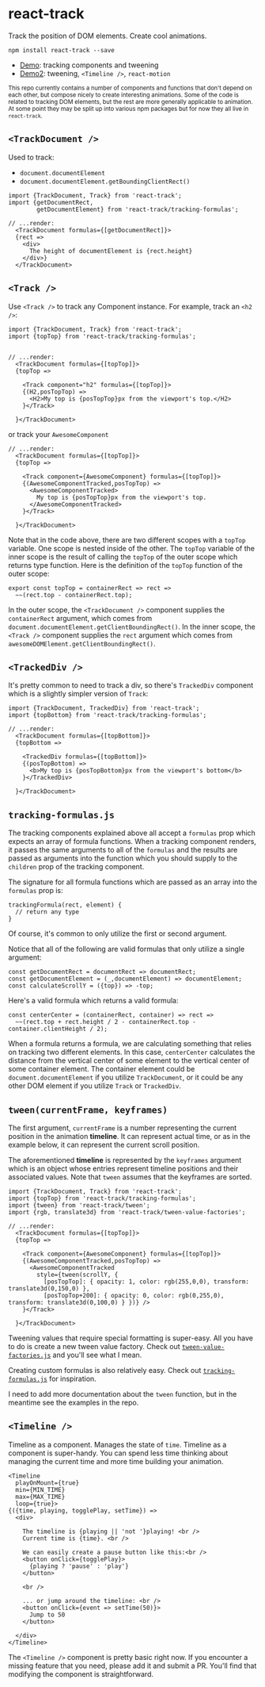 # react-track

Track the position of DOM elements. Create cool animations.

    npm install react-track --save
    
- [Demo](http://gilbox.github.io/react-track/examples/demo/demo.html): tracking components and tweening
- [Demo2](http://gilbox.github.io/react-track/examples/demo2/demo.html): tweening, `<Timeline />`, `react-motion`

<sub>This repo currently 
contains a number of components and functions that don't depend
on each other, but compose nicely to create interesting animations.
Some of the code is related to tracking DOM elements, but the rest
are more generally applicable to animation.
At some point they may be split up into various npm packages but for now
they all live in `react-track`.</sub>

## `<TrackDocument />`

Used to track:

- `document.documentElement`
- `document.documentElement.getBoundingClientRect()`

```
import {TrackDocument, Track} from 'react-track';
import {getDocumentRect,
        getDocumentElement} from 'react-track/tracking-formulas';
        
// ...render:
  <TrackDocument formulas={[getDocumentRect]}>
  {rect => 
    <div>
      The height of documentElement is {rect.height}
    </div>}
  </TrackDocument>
```
      
## `<Track />`

Use `<Track />` to track any Component instance. For example,
track an `<h2 />`:

    import {TrackDocument, Track} from 'react-track';
    import {topTop} from 'react-track/tracking-formulas';
    
    
    // ...render:
      <TrackDocument formulas={[topTop]}>
      {topTop => 
        
        <Track component="h2" formulas={[topTop]}>
        {(H2,posTopTop) => 
          <H2>My top is {posTopTop}px from the viewport's top.</H2>
        }</Track>
        
      }</TrackDocument>
      

or track your `AwesomeComponent`

    // ...render:
      <TrackDocument formulas={[topTop]}>
      {topTop => 
        
        <Track component={AwesomeComponent} formulas={[topTop]}>
        {(AwesomeComponentTracked,posTopTop) => 
          <AwesomeComponentTracked>
            My top is {posTopTop}px from the viewport's top.
          </AwesomeComponentTracked>
        }</Track>
        
      }</TrackDocument>
      
Note that in the code above, there are two different
scopes with a `topTop` variable. One scope is nested
inside of the other. The `topTop` variable of the inner
scope is the result of calling the `topTop` of the
outer scope which returns type function. Here is the definition of the `topTop`
function of the outer scope:

    export const topTop = containerRect => rect => 
      ~~(rect.top - containerRect.top);
      
In the outer scope, the `<TrackDocument />` component supplies
the `containerRect` argument, which comes from 
`document.documentElement.getClientBoundingRect()`.
In the inner scope, the `<Track />` component supplies the `rect` argument
which comes from `awesomeDOMElement.getClientBoundingRect()`.

## `<TrackedDiv />`

It's pretty common to need to track a div, so there's
`TrackedDiv` component which is a slightly simpler version of `Track`:

    import {TrackDocument, TrackedDiv} from 'react-track';
    import {topBottom} from 'react-track/tracking-formulas';
    
    // ...render:
      <TrackDocument formulas={[topBottom]}>
      {topBottom => 
        
        <TrackedDiv formulas={[topBottom]}>
        {(posTopBottom) => 
          <b>My top is {posTopBottom}px from the viewport's bottom</b>
        }</TrackedDiv>
        
      }</TrackDocument>
      
## `tracking-formulas.js`

The tracking components
explained above all accept a `formulas` prop which expects an array
of formula functions. When a tracking component renders, it passes
the same arguments to all of the `formulas` and the results
are passed as arguments into the function which you should 
supply to the `children` prop of the tracking component.

The signature for all formula functions which are passed as an 
array into the `formulas` prop is:
 
    trackingFormula(rect, element) {
      // return any type
    }
    
Of course, it's common to only utilize the first
or second argument.

Notice that all of the following are valid formulas
that only utilize a single argument:

    const getDocumentRect = documentRect => documentRect;
    const getDocumentElement = (_,documentElement) => documentElement;
    const calculateScrollY = ({top}) => -top;

Here's a valid formula which returns a valid formula:

    const centerCenter = (containerRect, container) => rect => 
      ~~(rect.top + rect.height / 2 - containerRect.top - container.clientHeight / 2);

When a formula returns a formula, we are calculating something that
relies on tracking two different elements. In this case, `centerCenter`
calculates the distance from the vertical center of some element to
the vertical center of some container element. The container element could
be `document.documentElement` if you utilize `TrackDocument`, 
or it could be any other DOM element if you utilize `Track` or `TrackedDiv`.


## `tween(currentFrame, keyframes)`

The first argument, `currentFrame` is a number representing the current 
position in the animation **timeline**. It can represent actual time, or as in the 
example below, it can represent the current scroll position.

The aforementioned **timeline** is represented by the `keyframes`
argument which is an object whose entries represent 
timeline positions and their associated values.
Note that `tween` assumes that the keyframes are sorted. 

    import {TrackDocument, Track} from 'react-track';
    import {topTop} from 'react-track/tracking-formulas';
    import {tween} from 'react-track/tween';
    import {rgb, translate3d} from 'react-track/tween-value-factories';

    // ...render:
      <TrackDocument formulas={[topTop]}>
      {topTop => 
        
        <Track component={AwesomeComponent} formulas={[topTop]}>
        {(AwesomeComponentTracked,posTopTop) => 
          <AwesomeComponentTracked
            style={tween(scrollY, {
              [posTopTop]: { opacity: 1, color: rgb(255,0,0), transform: translate3d(0,150,0) },
              [posTopTop+200]: { opacity: 0, color: rgb(0,255,0), transform: translate3d(0,100,0) } })} />
        }</Track>
        
      }</TrackDocument>

Tweening values that require special formatting is
super-easy. All you have to do is create a new
tween value factory. Check out 
[`tween-value-factories.js`](https://github.com/gilbox/react-track/blob/master/src/tween-value-factories.js)
and you'll see what I mean.

Creating custom formulas is also relatively easy. 
Check out [`tracking-formulas.js`](https://github.com/gilbox/react-track/blob/master/src/tracking-formulas.js)
for inspiration.

I need to add more documentation about the `tween` function, but in the 
meantime see the examples in the repo.

## `<Timeline />`

Timeline as a component. Manages the state of `time`.
Timeline as a component is super-handy. 
You can spend less time thinking about managing the current
time and more time building your animation. 

    <Timeline 
      playOnMount={true}
      min={MIN_TIME} 
      max={MAX_TIME} 
      loop={true}>
    {({time, playing, togglePlay, setTime}) => 
      <div>
        
        The timeline is {playing || 'not '}playing! <br />
        Current time is {time}. <br />
        
        We can easily create a pause button like this:<br />
        <button onClick={togglePlay}>
          {playing ? 'pause' : 'play'}
        </button>
        
        <br />
        
        ... or jump around the timeline: <br />
        <button onClick={event => setTime(50)}>
          Jump to 50
        </button>
        
      </div>
    </Timeline>

The `<Timeline />` component is pretty basic right now. If you 
encounter a missing feature that you need, please add it and submit a PR. 
You'll find that modifying the component is straightforward.